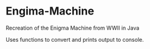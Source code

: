 # Engima-Machine
Recreation of the Enigma Machine from WWII in Java

Uses functions to convert and prints output to console.
